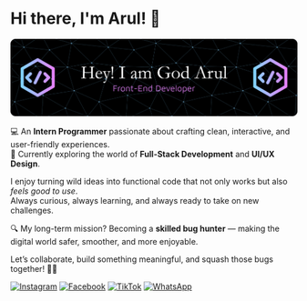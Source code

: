 # Hi there, I'm Arul! 👋

![GodDArul](img/github-header-banner%20(1).png)

💻 An **Intern Programmer** passionate about crafting clean, interactive, and user-friendly experiences.  
🚀 Currently exploring the world of **Full-Stack Development** and **UI/UX Design**.  

I enjoy turning wild ideas into functional code that not only works but also *feels good to use*.  
Always curious, always learning, and always ready to take on new challenges.  

🔍 My long-term mission? Becoming a **skilled bug hunter** — making the digital world safer, smoother, and more enjoyable.  

Let’s collaborate, build something meaningful, and squash those bugs together! 🐛✨

[![Instagram](https://img.shields.io/badge/Instagram-E4405F?style=for-the-badge&logo=instagram&logoColor=white)](https://www.instagram.com/nazzrooll/?hl=en) [![Facebook](https://img.shields.io/badge/Facebook-1877F2?style=for-the-badge&logo=facebook&logoColor=white)](https://www.facebook.com/gayus.221665/) [![TikTok](https://img.shields.io/badge/TikTok-000000?style=for-the-badge&logo=tiktok&logoColor=white)](https://www.tiktok.com/@ilhamnewww3) [![WhatsApp](https://img.shields.io/badge/WhatsApp-25D366?style=for-the-badge&logo=WhatsApp&logoColor=white)](https://wa.me/62882007223037)

